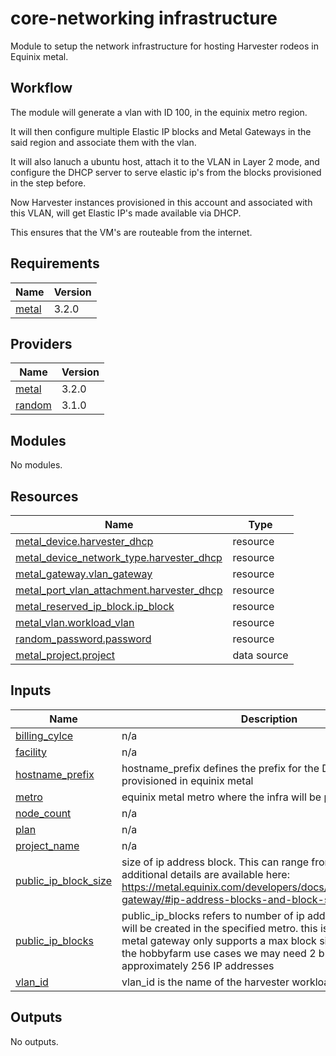 # core-networking infrastructure
Module to setup the network infrastructure for hosting Harvester rodeos in Equinix metal.

## Workflow
The module will generate a vlan with ID 100, in the equinix metro region.

It will then configure multiple Elastic IP blocks and Metal Gateways in the said region and associate them with the vlan.

It will also lanuch a ubuntu host, attach it to the VLAN in Layer 2 mode, and configure the DHCP server to serve elastic ip's from the blocks provisioned in the step before.

Now Harvester instances provisioned in this account and associated with this VLAN, will get Elastic IP's made available via DHCP.

This ensures that the VM's are routeable from the internet.

## Requirements

| Name | Version |
|------|---------|
| <a name="requirement_metal"></a> [metal](#requirement\_metal) | 3.2.0 |

## Providers

| Name | Version |
|------|---------|
| <a name="provider_metal"></a> [metal](#provider\_metal) | 3.2.0 |
| <a name="provider_random"></a> [random](#provider\_random) | 3.1.0 |

## Modules

No modules.

## Resources

| Name | Type |
|------|------|
| [metal_device.harvester_dhcp](https://registry.terraform.io/providers/equinix/metal/3.2.0/docs/resources/device) | resource |
| [metal_device_network_type.harvester_dhcp](https://registry.terraform.io/providers/equinix/metal/3.2.0/docs/resources/device_network_type) | resource |
| [metal_gateway.vlan_gateway](https://registry.terraform.io/providers/equinix/metal/3.2.0/docs/resources/gateway) | resource |
| [metal_port_vlan_attachment.harvester_dhcp](https://registry.terraform.io/providers/equinix/metal/3.2.0/docs/resources/port_vlan_attachment) | resource |
| [metal_reserved_ip_block.ip_block](https://registry.terraform.io/providers/equinix/metal/3.2.0/docs/resources/reserved_ip_block) | resource |
| [metal_vlan.workload_vlan](https://registry.terraform.io/providers/equinix/metal/3.2.0/docs/resources/vlan) | resource |
| [random_password.password](https://registry.terraform.io/providers/hashicorp/random/latest/docs/resources/password) | resource |
| [metal_project.project](https://registry.terraform.io/providers/equinix/metal/3.2.0/docs/data-sources/project) | data source |

## Inputs

| Name | Description | Type | Default | Required |
|------|-------------|------|---------|:--------:|
| <a name="input_billing_cylce"></a> [billing\_cylce](#input\_billing\_cylce) | n/a | `string` | `"hourly"` | no |
| <a name="input_facility"></a> [facility](#input\_facility) | n/a | `string` | `"sg1"` | no |
| <a name="input_hostname_prefix"></a> [hostname\_prefix](#input\_hostname\_prefix) | hostname\_prefix defines the prefix for the DHCP server provisioned in equinix metal | `string` | `"hobbyfarm-dhcp"` | no |
| <a name="input_metro"></a> [metro](#input\_metro) | equinix metal metro where the infra will be provisioned | `string` | `"SG"` | no |
| <a name="input_node_count"></a> [node\_count](#input\_node\_count) | n/a | `string` | `"1"` | no |
| <a name="input_plan"></a> [plan](#input\_plan) | n/a | `string` | `"c3.small.x86"` | no |
| <a name="input_project_name"></a> [project\_name](#input\_project\_name) | n/a | `string` | `""` | no |
| <a name="input_public_ip_block_size"></a> [public\_ip\_block\_size](#input\_public\_ip\_block\_size) | size of ip address block. This can range from /25 to /29. additional details are available here: https://metal.equinix.com/developers/docs/networking/metal-gateway/#ip-address-blocks-and-block-sizes | `string` | `"8"` | no |
| <a name="input_public_ip_blocks"></a> [public\_ip\_blocks](#input\_public\_ip\_blocks) | public\_ip\_blocks refers to number of ip address blocks that will be created in the specified metro. this is essential as a metal gateway only supports a max block size of /25. due to the hobbyfarm use cases we may need 2 blocks to allow approximately 256 IP addresses | `number` | `2` | no |
| <a name="input_vlan_id"></a> [vlan\_id](#input\_vlan\_id) | vlan\_id is the name of the harvester workload vlan | `number` | `100` | no |

## Outputs

No outputs.
